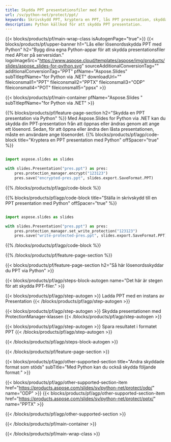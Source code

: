 ```yaml
---
title: Skydda PPT presentationsfiler med Python
url: /sv/python-net/protect/ppt/
keywords: Skrivskydd PPT, kryptera en PPT, lås PPT presentation, skydda PPT
description: Python källkod för att skydda PPT presentation.
---
```


{{< blocks/products/pf/main-wrap-class isAutogenPage="true">}}
{{< blocks/products/pf/upper-banner h1="Lås eller lösenordsskydda PPT med Python" h2="Bygg dina egna Python-appar för att skydda presentationsfiler med API:er på serversidan." logoImageSrc="https://www.aspose.cloud/templates/aspose/img/products/slides/aspose_slides-for-python.svg" sourceAdditionalConversionTag="" additionalConversionTag="PPT" pfName="Aspose.Slides" subTitlepfName="for Python via .NET" downloadUrl="" fileiconsmall1="PPT" fileiconsmall2="PPTX" fileiconsmall3="ODP" fileiconsmall4="POT" fileiconsmall5="ppsx" >}}

{{< blocks/products/pf/main-container pfName="Aspose.Slides " subTitlepfName="for Python via .NET" >}}

{{% blocks/products/pf/feature-page-section  h2="Skydda en PPT presentation via Python" %}}
Med Aspose.Slides for Python via .NET kan du skydda din PPT-presentation från att öppnas eller ändras genom att ange ett lösenord. Sedan, för att öppna eller ändra den låsta presentationen, måste en användare ange lösenordet.
{{% blocks/products/pf/agp/code-block title="Kryptera en PPT presentation med Python" offSpacer="true" %}}

```py

import aspose.slides as slides

with slides.Presentation("pres.ppt") as pres:
    pres.protection_manager.encrypt("123123")
    pres.save("encrypted-pres.ppt", slides.export.SaveFormat.PPT)
```

{{% /blocks/products/pf/agp/code-block %}}

{{% blocks/products/pf/agp/code-block title="Ställa in skrivskydd till en PPT presentation med Python" offSpacer="true" %}}

```py

import aspose.slides as slides

with slides.Presentation("pres.ppt") as pres:
    pres.protection_manager.set_write_protection("123123")
    pres.save("write-protected-pres.ppt", slides.export.SaveFormat.PPT)
```

{{% /blocks/products/pf/agp/code-block %}}

{{% /blocks/products/pf/feature-page-section %}}

{{< blocks/products/pf/feature-page-section  h2="Så här lösenordsskyddar du PPT via Python" >}}

{{< blocks/products/pf/agp/steps-block-autogen name="Det här är stegen för att skydda PPT-filer." >}}

{{< blocks/products/pf/agp/step-autogen >}}
Ladda PPT med en instans av Presentation
{{< /blocks/products/pf/agp/step-autogen >}}

{{< blocks/products/pf/agp/step-autogen >}}
Skydda presentationen med ProtectionManager-klassen
{{< /blocks/products/pf/agp/step-autogen >}}

{{< blocks/products/pf/agp/step-autogen >}}
Spara resultatet i formatet PPT
{{< /blocks/products/pf/agp/step-autogen >}}

{{< /blocks/products/pf/agp/steps-block-autogen >}}

{{< /blocks/products/pf/feature-page-section >}}

{{< blocks/products/pf/agp/other-supported-section title="Andra skyddade format som stöds" subTitle="Med Python kan du också skydda följande format:" >}}

{{< blocks/products/pf/agp/other-supported-section-item href="https://products.aspose.com/slides/sv/python-net/protect/odp/" name="ODP" >}}
{{< blocks/products/pf/agp/other-supported-section-item href="https://products.aspose.com/slides/sv/python-net/protect/pptx/" name="PPTX" >}}


{{< /blocks/products/pf/agp/other-supported-section >}}

{{< /blocks/products/pf/main-container >}}
    
{{< /blocks/products/pf/main-wrap-class >}}